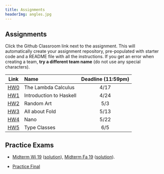 ```yaml
---
title: Assignments
headerImg: angles.jpg
---
```


## Assignments

Click the Github Classroom link next to the assignment. 
This will automatically create your assignment repository, 
pre-populated with starter code and a README file with all the instructions.
If you get an error when creating a team, **try a different team name**
(do not use any special characters).

 
| Link                                             | Name                            | Deadline (11:59pm)        |
|:------------------------------------------------:|:--------------------------------|:-------------------------:|
| [HW0](https://classroom.github.com/a/Z-citE9B)   | The Lambda Calculus             | 4/17                      |
| [HW1](https://classroom.github.com/a/Ck-VrNIv)   | Introduction to Haskell         | 4/24                      |
| [HW2](https://classroom.github.com/a/7RMcGUB-)   | Random Art                      | 5/3                       |
| [HW3](https://classroom.github.com/a/nTP6peBZ)   | All about Fold                  | 5/13                      |
| [HW4](https://classroom.github.com/a/dsZotFAF)   | Nano                            | 5/22                      |
| [HW5](https://classroom.github.com/a/YbCAACu0)   | Type Classes                    | 6/5                       |




## Practice Exams

- [Midterm Wi 19](/static/raw/130-midterm-wi19.pdf) ([solution](/static/raw/130-midterm-wi19-solution.pdf)),
  [Midterm Fa 19](/static/raw/130-midterm-fa19.pdf) ([solution](/static/raw/130-midterm-fa19-solution.pdf)).


- [Practice Final](https://classroom.github.com/a/8Md6lTLp)

  
